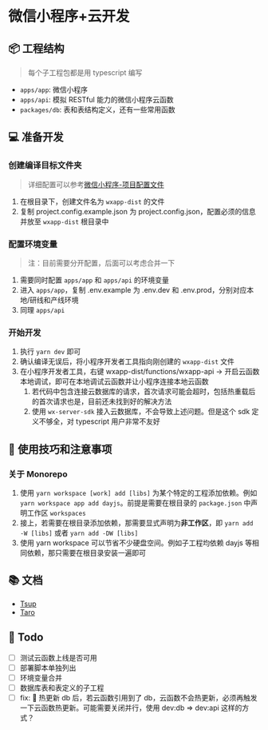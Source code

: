# 微信小程序+云开发

## 📦 工程结构

> 每个子工程包都是用 typescript 编写

- `apps/app`: 微信小程序
- `apps/api`: 模拟 RESTful 能力的微信小程序云函数
- `packages/db`: 表和表结构定义，还有一些常用函数

## 💻 准备开发

### 创建编译目标文件夹

> 详细配置可以参考[微信小程序-项目配置文件](https://developers.weixin.qq.com/miniprogram/dev/devtools/projectconfig.html)

1. 在根目录下，创建文件名为 `wxapp-dist` 的文件
2. 复制 project.config.example.json 为 project.config.json，配置必须的信息并放至 `wxapp-dist` 根目录中

### 配置环境变量

> 注：目前需要分开配置，后面可以考虑合并一下

1. 需要同时配置 `apps/app` 和 `apps/api` 的环境变量
2. 进入 `apps/app`，复制 .env.example 为 .env.dev 和 .env.prod，分别对应本地/研线和产线环境
3. 同理 `apps/api`

### 开始开发

1. 执行 `yarn dev` 即可
2. 确认编译无误后，将小程序开发者工具指向刚创建的 `wxapp-dist` 文件
3. 在小程序开发者工具，右键 wxapp-dist/functions/wxapp-api -> 开启云函数本地调试，即可在本地调试云函数并让小程序连接本地云函数
   1. 若代码中包含连接云数据库的请求，首次请求可能会超时，包括热重载后的首次请求也是，目前还未找到好的解决方法
   2. 使用 `wx-server-sdk` 接入云数据库，不会导致上述问题。但是这个 sdk 定义不够全，对 typescript 用户非常不友好

## 🤔️ 使用技巧和注意事项

### 关于 Monorepo

1. 使用 `yarn workspace [work] add [libs]` 为某个特定的工程添加依赖。例如 `yarn workspace app add dayjs`。前提是需要在根目录的 `package.json` 中声明工作区 `workspaces`
2. 接上，若需要在根目录添加依赖，那需要显式声明为**非工作区**，即 `yarn add -W [libs]` 或者 `yarn add -DW [libs]`
3. 使用 yarn workspace 可以节省不少硬盘空间。例如子工程均依赖 dayjs 等相同依赖，那只需要在根目录安装一遍即可

## 📚 文档

- [Tsup](https://tsup.egoist.sh/)
- [Taro](https://github.com/NervJS/taro)

## 📒 Todo

- [ ] 测试云函数上线是否可用
- [ ] 部署脚本单独列出
- [ ] 环境变量合并
- [ ] 数据库表和表定义的子工程
- [ ] fix: 🐛 热更新 db 后，若云函数引用到了 db，云函数不会热更新，必须再触发一下云函数热更新。可能需要关闭并行，使用 dev:db => dev:api 这样的方式？
